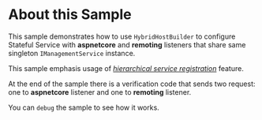 # About this Sample

This sample demonstrates how to use `HybridHostBuilder` to configure Stateful Service with **aspnetcore** and **remoting** listeners that share same singleton `IManagementService` instance. 

This sample emphasis usage of [_hierarchical service registration_][1] feature.

At the end of the sample there is a verification code that sends two request: one to **aspnetcore** listener and one to **remoting** listener. 

You can `debug` the sample to see how it works.

[1]: https://github.com/coherentsolutionsinc/aspnetcore-service-fabric-hosting/wiki/Hierarchical-Services-Registration